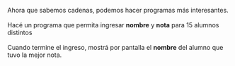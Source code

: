 Ahora que sabemos cadenas, podemos hacer programas más interesantes.<br>
<br>Hacé un programa que permita ingresar **nombre** y **nota** para 15 alumnos distintos<br><br>Cuando termine el ingreso, mostrá por pantalla el **nombre** del alumno que tuvo la mejor nota.